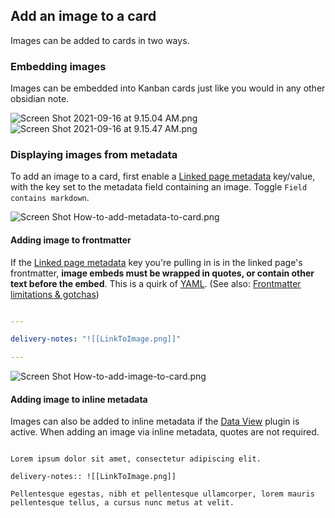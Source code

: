 ## Add an image to a card

Images can be added to cards in two ways.

### Embedding images

Images can be embedded into Kanban cards just like you would in any other obsidian note.

<img alt="Screen Shot 2021-09-16 at 9.15.04 AM.png" srcset="/obsidian-kanban/Assets/Screen%20Shot%202021-09-16%20at%209.15.04%20AM.png 2x">

<img alt="Screen Shot 2021-09-16 at 9.15.47 AM.png" srcset="/obsidian-kanban/Assets/Screen%20Shot%202021-09-16%20at%209.15.47%20AM.png 2x">

### Displaying images from metadata

To add an image to a card, first enable a [Linked page metadata](../Settings/Linked%20page%20metadata.md) key/value, with the key set to the metadata field containing an image. Toggle `Field contains markdown`.

<img alt="Screen Shot How-to-add-metadata-to-card.png" srcset="/obsidian-kanban/Assets/Screen%20Shot%20How-to-add-metadata-to-card.png 2x">

#### Adding image to frontmatter

If the [Linked page metadata](../Settings/Linked%20page%20metadata.md) key you're pulling in is in the linked page's frontmatter, **image embeds must be wrapped in quotes, or contain other text before the embed**. This is a quirk of [YAML](https://help.obsidian.md/Advanced+topics/YAML+front+matter). (See also: [Frontmatter limitations & gotchas](../FAQs/Frontmatter%20limitations%20&%20gotchas.md))

````yaml

---

delivery-notes: "![[LinkToImage.png]]"

---

````

<img alt="Screen Shot How-to-add-image-to-card.png" srcset="/obsidian-kanban/Assets/Screen%20Shot%20How-to-add-image-to-card.png 2x">

#### Adding image to inline metadata

Images can also be added to inline metadata if the [Data View](https://github.com/blacksmithgu/obsidian-dataview) plugin is active. When adding an image via inline metadata, quotes are not required.

````

Lorem ipsum dolor sit amet, consectetur adipiscing elit.

delivery-notes:: ![[LinkToImage.png]]

Pellentesque egestas, nibh et pellentesque ullamcorper, lorem mauris pellentesque tellus, a cursus nunc metus at velit.

````
